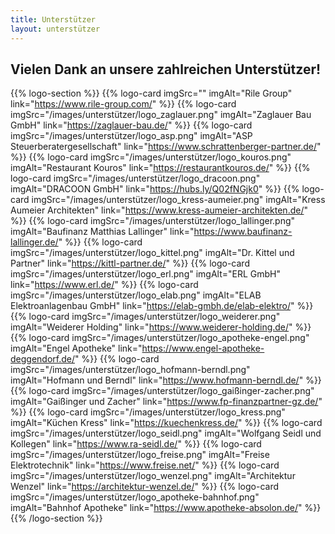 ```yaml
---
title: Unterstützer
layout: unterstützer
---
```


## Vielen Dank an unsere zahlreichen Unterstützer!

{{% logo-section %}}
{{% logo-card imgSrc="" imgAlt="Rile Group" link="https://www.rile-group.com/" %}}
{{% logo-card imgSrc="/images/unterstützer/logo_zaglauer.png" imgAlt="Zaglauer Bau GmbH" link="https://zaglauer-bau.de/" %}}
{{% logo-card imgSrc="/images/unterstützer/logo_asp.png" imgAlt="ASP Steuerberatergesellschaft" link="https://www.schrattenberger-partner.de/" %}}
{{% logo-card imgSrc="/images/unterstützer/logo_kouros.png" imgAlt="Restaurant Kouros" link="https://restaurantkouros.de/" %}}
{{% logo-card imgSrc="/images/unterstützer/logo_dracoon.png" imgAlt="DRACOON GmbH" link="https://hubs.ly/Q02fNGjk0" %}}
{{% logo-card imgSrc="/images/unterstützer/logo_kress-aumeier.png" imgAlt="Kress Aumeier Architekten" link="https://www.kress-aumeier-architekten.de/" %}}
{{% logo-card imgSrc="/images/unterstützer/logo_lallinger.png" imgAlt="Baufinanz Matthias Lallinger" link="https://www.baufinanz-lallinger.de/" %}}
{{% logo-card imgSrc="/images/unterstützer/logo_kittel.png" imgAlt="Dr. Kittel und Partner" link="https://kittl-partner.de/" %}}
{{% logo-card imgSrc="/images/unterstützer/logo_erl.png" imgAlt="ERL GmbH" link="https://www.erl.de/" %}}
{{% logo-card imgSrc="/images/unterstützer/logo_elab.png" imgAlt="ELAB Elektroanlagenbau GmbH" link="https://elab-gmbh.de/elab-elektro/" %}}
{{% logo-card imgSrc="/images/unterstützer/logo_weiderer.png" imgAlt="Weiderer Holding" link="https://www.weiderer-holding.de/" %}}
{{% logo-card imgSrc="/images/unterstützer/logo_apotheke-engel.png" imgAlt="Engel Apotheke" link="https://www.engel-apotheke-deggendorf.de/" %}}
{{% logo-card imgSrc="/images/unterstützer/logo_hofmann-berndl.png" imgAlt="Hofmann und Berndl" link="https://www.hofmann-berndl.de/" %}}
{{% logo-card imgSrc="/images/unterstützer/logo_gaißinger-zacher.png" imgAlt="Gaißinger und Zacher" link="https://www.fp-finanzpartner-gz.de/" %}}
{{% logo-card imgSrc="/images/unterstützer/logo_kress.png" imgAlt="Küchen Kress" link="https://kuechenkress.de/" %}}
{{% logo-card imgSrc="/images/unterstützer/logo_seidl.png" imgAlt="Wolfgang Seidl und Kollegen" link="https://www.ra-seidl.de/" %}}
{{% logo-card imgSrc="/images/unterstützer/logo_freise.png" imgAlt="Freise Elektrotechnik" link="https://www.freise.net/" %}}
{{% logo-card imgSrc="/images/unterstützer/logo_wenzel.png" imgAlt="Architektur Wenzel" link="https://architektur-wenzel.de/" %}}
{{% logo-card imgSrc="/images/unterstützer/logo_apotheke-bahnhof.png" imgAlt="Bahnhof Apotheke" link="https://www.apotheke-absolon.de/" %}}
{{% /logo-section %}}
